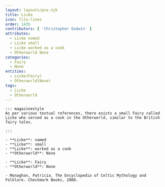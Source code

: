 ```yaml
---
layout: layouts/pce.njk
title: Licke
icon: file-lines
order: 1435
contributors: [ 'Christopher Godwin' ]
attributes:
  - Licke named
  - Licke small
  - Licke worked as a cook
  - Otherworld None
categories:
  - Fairy
  - None
entities:
  - Licke(Fairy)
  - Otherworld(None)
tags:
  - Licke
  - Otherworld
---
```

``` tab [group1:Info]
::: magazinestyle
As per various textual references, there exists a small Fairy called Licke who served as a cook in the Otherworld, similar to the British fairy tales.

:::
```
``` tab [group1:Attributes]
- **Licke**: named
- **Licke**: small
- **Licke**: worked as a cook
- **Otherworld**: None
```
``` tab [group1:Entities]
- **Licke**: Fairy
- **Otherworld**: None
```
``` tab [group1:Sources]
- Monaghan, Patricia. The Encyclopedia of Celtic Mythology and Folklore. Checkmark Books, 2008.
```
